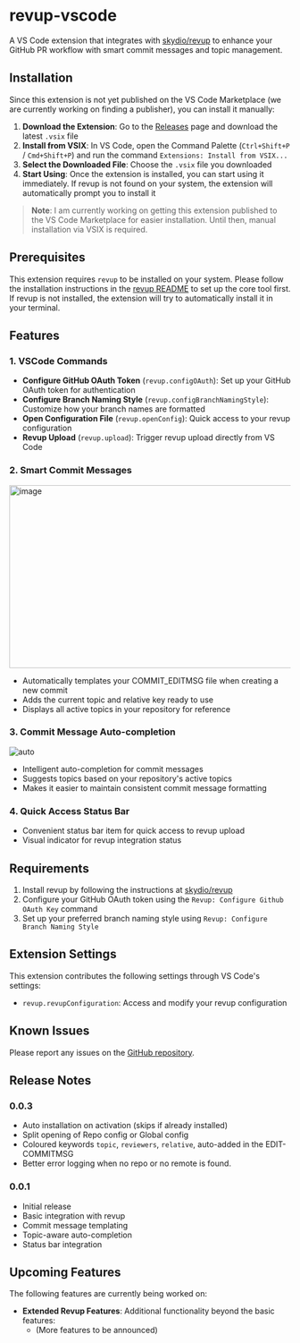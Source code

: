 # revup-vscode

A VS Code extension that integrates with
[skydio/revup](https://github.com/skydio/revup) to enhance your GitHub PR
workflow with smart commit messages and topic management.

## Installation

Since this extension is not yet published on the VS Code Marketplace (we are
currently working on finding a publisher), you can install it manually:

1. **Download the Extension**: Go to the
   [Releases](https://github.com/derewah/revup-vscode/releases) page and
   download the latest `.vsix` file
2. **Install from VSIX**: In VS Code, open the Command Palette (`Ctrl+Shift+P` /
   `Cmd+Shift+P`) and run the command `Extensions: Install from VSIX...`
3. **Select the Downloaded File**: Choose the `.vsix` file you downloaded
4. **Start Using**: Once the extension is installed, you can start using it
   immediately. If revup is not found on your system, the extension will
   automatically prompt you to install it

> **Note**: I am currently working on getting this extension published to the VS
> Code Marketplace for easier installation. Until then, manual installation via
> VSIX is required.

## Prerequisites

This extension requires `revup` to be installed on your system. Please follow
the installation instructions in the
[revup README](https://github.com/skydio/revup) to set up the core tool first.
If revup is not installed, the extension will try to automatically install it in
your terminal.

## Features

### 1. VSCode Commands

-   **Configure GitHub OAuth Token** (`revup.configOAuth`): Set up your GitHub
    OAuth token for authentication
-   **Configure Branch Naming Style** (`revup.configBranchNamingStyle`):
    Customize how your branch names are formatted
-   **Open Configuration File** (`revup.openConfig`): Quick access to your revup
    configuration
-   **Revup Upload** (`revup.upload`): Trigger revup upload directly from VS
    Code

### 2. Smart Commit Messages

<img width="747" height="327" alt="image" src="https://github.com/user-attachments/assets/d8ff55c1-747d-4587-b88e-5918926b72b2" />

-   Automatically templates your COMMIT_EDITMSG file when creating a new commit
-   Adds the current topic and relative key ready to use
-   Displays all active topics in your repository for reference

### 3. Commit Message Auto-completion

![auto](https://github.com/user-attachments/assets/875e5e5b-a26d-423d-9784-427514fe0fb7)

-   Intelligent auto-completion for commit messages
-   Suggests topics based on your repository's active topics
-   Makes it easier to maintain consistent commit message formatting

### 4. Quick Access Status Bar

-   Convenient status bar item for quick access to revup upload
-   Visual indicator for revup integration status

## Requirements

1. Install revup by following the instructions at
   [skydio/revup](https://github.com/skydio/revup)
2. Configure your GitHub OAuth token using the
   `Revup: Configure Github OAuth Key` command
3. Set up your preferred branch naming style using
   `Revup: Configure Branch Naming Style`

## Extension Settings

This extension contributes the following settings through VS Code's settings:

-   `revup.revupConfiguration`: Access and modify your revup configuration

## Known Issues

Please report any issues on the
[GitHub repository](https://github.com/derewah/revup-vscode/issues).

## Release Notes

### 0.0.3

-   Auto installation on activation (skips if already installed)
-   Split opening of Repo config or Global config
-   Coloured keywords `topic`, `reviewers`, `relative`, auto-added in the
    EDIT-COMMITMSG
-   Better error logging when no repo or no remote is found.

### 0.0.1

-   Initial release
-   Basic integration with revup
-   Commit message templating
-   Topic-aware auto-completion
-   Status bar integration

## Upcoming Features

The following features are currently being worked on:

-   **Extended Revup Features**: Additional functionality beyond the basic
    features:
    -   (More features to be announced)
